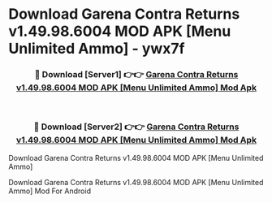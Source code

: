 # Download Garena Contra Returns v1.49.98.6004 MOD APK [Menu Unlimited Ammo] - ywx7f


<div align="center">
<h3>🔴 Download [Server1] 👉👉 <a href="https://apk-comot.site?title=Garena_Contra_Returns_v1.49.98.6004_MOD_APK_[Menu_Unlimited_Ammo]">Garena Contra Returns v1.49.98.6004 MOD APK [Menu Unlimited Ammo] Mod Apk</a></h3><br>
<h3>🔴 Download [Server2] 👉👉 <a href="https://apk-comot.site?title=Garena_Contra_Returns_v1.49.98.6004_MOD_APK_[Menu_Unlimited_Ammo]">Garena Contra Returns v1.49.98.6004 MOD APK [Menu Unlimited Ammo] Mod Apk</a></h3>
</div>



Download Garena Contra Returns v1.49.98.6004 MOD APK [Menu Unlimited Ammo] 

Download Garena Contra Returns v1.49.98.6004 MOD APK [Menu Unlimited Ammo] Mod For Android